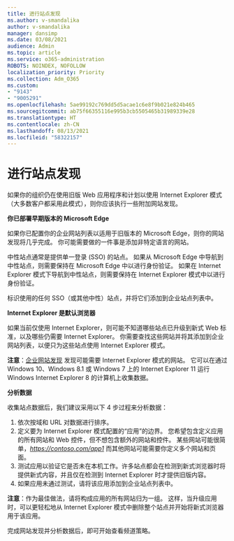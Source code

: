 ```yaml
---
title: 进行站点发现
ms.author: v-smandalika
author: v-smandalika
manager: dansimp
ms.date: 03/08/2021
audience: Admin
ms.topic: article
ms.service: o365-administration
ROBOTS: NOINDEX, NOFOLLOW
localization_priority: Priority
ms.collection: Adm_O365
ms.custom:
- "9143"
- "9005291"
ms.openlocfilehash: 5ae99192c769dd5d5acae1c6e8f9b021e824b465
ms.sourcegitcommit: ab75f66355116e995b3cb5505465b31989339e28
ms.translationtype: HT
ms.contentlocale: zh-CN
ms.lasthandoff: 08/13/2021
ms.locfileid: "58322157"
---
```

# <a name="do-site-discovery"></a>进行站点发现

如果你的组织仍在使用旧版 Web 应用程序和计划以使用 Internet Explorer 模式（大多数客户都采用此模式），则你应该执行一些附加网站发现。

**你已部署早期版本的 Microsoft Edge**

如果你已配置你的企业网站列表以适用于旧版本的 Microsoft Edge，则你的网站发现将几乎完成。 你可能需要做的一件事是添加非特定语言的网站。

中性站点通常是提供单一登录 (SSO) 的站点。 如果从 Microsoft Edge 中导航到中性站点，则需要保持在 Microsoft Edge 中以进行身份验证。 如果在 Internet Explorer 模式下导航到中性站点，则需要保持在 Internet Explorer 模式中以进行身份验证。

标识使用的任何 SSO（或其他中性）站点，并将它们添加到企业站点列表中。

**Internet Explorer 是默认浏览器**

如果当前仅使用 Internet Explorer，则可能不知道哪些站点已升级到新式 Web 标准，以及哪些仍需要 Internet Explorer。 你需要查找这些网站并将其添加到企业网站列表，以便只为这些站点使用 Internet Explorer 模式。

**注意**：[企业网站发现](https://docs.microsoft.com/internet-explorer/ie11-deploy-guide/collect-data-using-enterprise-site-discovery) 发现可能需要 Internet Explorer 模式的网站。 它可以在通过 Windows 10、Windows 8.1 或 Windows 7 上的 Internet Explorer 11 运行 Windows Internet Explorer 8 的计算机上收集数据。

**分析数据**

收集站点数据后，我们建议采用以下 4 步过程来分析数据：
1. 依次按域和 URL 对数据进行排序。
2. 定义要为 Internet Explorer 模式配置的“应用”的边界。 您希望包含定义应用的所有网站和 Web 控件，但不想包含额外的网站和控件。 某些网站可能很简单，*https://contoso.com/app1* 而其他网站可能需要你定义多个网站和页面。
3. 测试应用以验证它是否未在本机工作。许多站点都会在检测到新式浏览器时将提供新式内容，并且仅在检测到 Internet Explorer 时才提供旧版内容。
4. 如果应用未通过测试，请将该应用添加到企业站点列表中。

**注意**：作为最佳做法，请将构成应用的所有网站归为一组。 这样，当升级应用时，可以更轻松地从 Internet Explorer 模式中删除整个站点并开始将新式浏览器用于该应用。

完成网站发现并分析数据后，即可开始查看频道策略。

